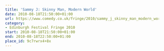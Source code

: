 ```yaml
---
title: 'Sammy J: Skinny Man, Modern World'
date: 2010-08-18T21:50:00+01:00
url: https://www.comedy.co.uk/fringe/2010/sammy_j_skinny_man_modern_world/
category:
- Edinburgh Festival Fringe 2010
start: 2010-08-18T21:50:00+01:00
end: 2010-08-18T22:50:00+01:00
place_id: 9c7rwrx4+8x
---
```

